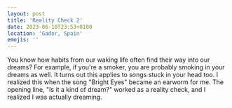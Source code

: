 ```yaml
---
layout: post
title: 'Reality Check 2'
date: 2023-06-10T23:53+0100
location: 'Gador, Spain'
emojis: ''
---
```


You know how habits from our waking life often find their way into our dreams? 
For example, if you're a smoker, you are probably smoking in your dreams as well.
It turns out this applies to songs stuck in your head too. 
I realized this when the song "Bright Eyes" became an earworm for me. 
The opening line, "Is it a kind of dream?" worked as a reality check, and I realized I was actually dreaming.